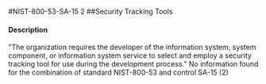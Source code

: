 #NIST-800-53-SA-15 2
##Security Tracking Tools
#### Description
"The organization requires the developer of the information system, system component, or information system service to select and employ a security tracking tool for use during the development process."
No information found for the combination of standard NIST-800-53 and control SA-15 (2)
